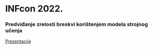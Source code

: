 # INFcon 2022.
### Predviđanje zrelosti breskvi korištenjem modela strojnog učenja
[Prezentacija](https://hackmd.io/@bawsPSffSy2WPZjuHf18Iw/SydzX3oSj)

